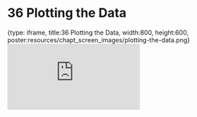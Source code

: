 # 36 Plotting the Data
 
{type: iframe, title:36 Plotting the Data, width:800, height:600, poster:resources/chapt_screen_images/plotting-the-data.png}
![](https://datatrail-jhu.github.io/DataTrail/no_toc/plotting-the-data.html)
 

 

